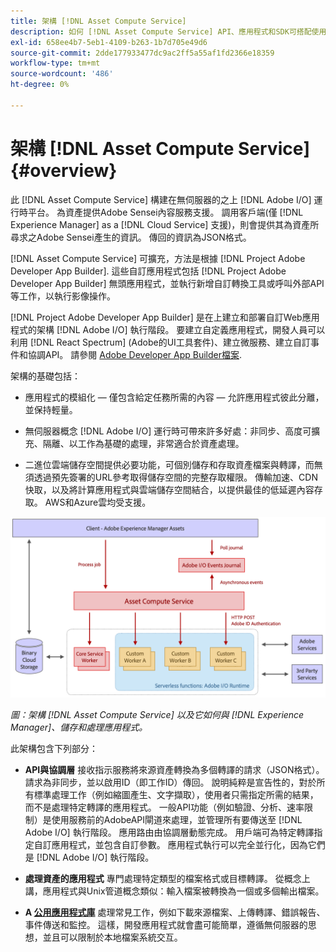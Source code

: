 ```yaml
---
title: 架構 [!DNL Asset Compute Service]
description: 如何 [!DNL Asset Compute Service] API、應用程式和SDK可搭配使用，提供雲端原生資產處理服務。
exl-id: 658ee4b7-5eb1-4109-b263-1b7d705e49d6
source-git-commit: 2dde177933477dc9ac2ff5a55af1fd2366e18359
workflow-type: tm+mt
source-wordcount: '486'
ht-degree: 0%

---
```


# 架構 [!DNL Asset Compute Service] {#overview}

此 [!DNL Asset Compute Service] 構建在無伺服器的之上 [!DNL Adobe I/O] 運行時平台。 為資產提供Adobe Sensei內容服務支援。 調用客戶端(僅 [!DNL Experience Manager] as a [!DNL Cloud Service] 支援)，則會提供其為資產所尋求之Adobe Sensei產生的資訊。 傳回的資訊為JSON格式。

[!DNL Asset Compute Service] 可擴充，方法是根據 [!DNL Project Adobe Developer App Builder]. 這些自訂應用程式包括 [!DNL Project Adobe Developer App Builder] 無頭應用程式，並執行新增自訂轉換工具或呼叫外部API等工作，以執行影像操作。

[!DNL Project Adobe Developer App Builder] 是在上建立和部署自訂Web應用程式的架構 [!DNL Adobe I/O] 執行階段。 要建立自定義應用程式，開發人員可以利用 [!DNL React Spectrum] (Adobe的UI工具套件)、建立微服務、建立自訂事件和協調API。 請參閱 [Adobe Developer App Builder檔案](https://developer.adobe.com/app-builder/docs/overview).

架構的基礎包括：

* 應用程式的模組化 — 僅包含給定任務所需的內容 — 允許應用程式彼此分離，並保持輕量。

* 無伺服器概念 [!DNL Adobe I/O] 運行時可帶來許多好處：非同步、高度可擴充、隔離、以工作為基礎的處理，非常適合於資產處理。

* 二進位雲端儲存空間提供必要功能，可個別儲存和存取資產檔案與轉譯，而無須透過預先簽署的URL參考取得儲存空間的完整存取權限。 傳輸加速、CDN快取，以及將計算應用程式與雲端儲存空間結合，以提供最佳的低延遲內容存取。 AWS和Azure雲均受支援。

![asset compute服務架構](assets/architecture-diagram.png)

*圖：架構 [!DNL Asset Compute Service] 以及它如何與 [!DNL Experience Manager]、儲存和處理應用程式。*

此架構包含下列部分：

* **API與協調層** 接收指示服務將來源資產轉換為多個轉譯的請求（JSON格式）。 請求為非同步，並以啟用ID（即工作ID）傳回。 說明純粹是宣告性的，對於所有標準處理工作（例如縮圖產生、文字擷取），使用者只需指定所需的結果，而不是處理特定轉譯的應用程式。 一般API功能（例如驗證、分析、速率限制）是使用服務前的AdobeAPI閘道來處理，並管理所有要傳送至 [!DNL Adobe I/O] 執行階段。 應用路由由協調層動態完成。 用戶端可為特定轉譯指定自訂應用程式，並包含自訂參數。 應用程式執行可以完全並行化，因為它們是 [!DNL Adobe I/O] 執行階段。

* **處理資產的應用程式** 專門處理特定類型的檔案格式或目標轉譯。 從概念上講，應用程式與Unix管道概念類似：輸入檔案被轉換為一個或多個輸出檔案。

* **A [公用應用程式庫](https://github.com/adobe/asset-compute-sdk)** 處理常見工作，例如下載來源檔案、上傳轉譯、錯誤報告、事件傳送和監控。 這樣，開發應用程式就會盡可能簡單，遵循無伺服器的思想，並且可以限制於本地檔案系統交互。

<!-- TBD:

* About the YAML file?
* See [https://developer.adobe.com/app-builder/docs/getting_started/first_app/#5-anatomy-of-a-project-firefly-application](https://www.adobe.io/project-firefly/docs/getting_started/first_app/#5-anatomy-of-a-project-firefly-application).

* minimize description to custom applications
* remove all internal stuff (e.g. Photoshop application, API Gateway) from text and diagram
* update diagram to focus on 3rd party custom applications ONLY
* Explain important transactions/handshakes?
* Flow of assets/control? See the illustration on the Nui diagrams wiki.
* Illustrations. See the SVG shared by Alex.
* Exceptions? Limitations? Call-outs? Gotchas?
* Do we want to add what basic processing is not available currently, that is expected by existing AEM customers?
-->
